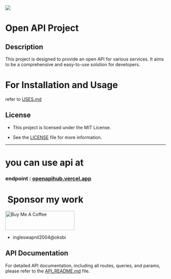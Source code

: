 ![](https://readme-typing-svg.demolab.com?font=Orbitron&size=50&pause=1000&vCenter=true&width=490&lines=@codershubinc;By+Swapnil+Ingle;open-api&repeat=true)

# Open API Project

## Description

This project is designed to provide an open API for various services. It aims to be a comprehensive and easy-to-use solution for developers.

# For Installation and Usage

refer to [USES.md](./USES.md)

## License

- This project is licensed under the MIT License.

- See the [LICENSE](./LICENSE) file for more information.

---

# you can use api at

### endpoint : [openapihub.vercel.app](https://openapihub.vercel.app/)

# ![]() Sponsor my work

<a href="https://www.buymeacoffee.com/codershubinc" target="_blank"><img src="https://cdn.buymeacoffee.com/buttons/v2/default-yellow.png" alt="Buy Me A Coffee" style="height: 60px !important;width: 217px !important;" ></a>
- ingleswapnil2004@oksbi

## API Documentation

For detailed API documentation, including all routes, queries, and params, please refer to the [API_README.md](./API_README.md) file.
